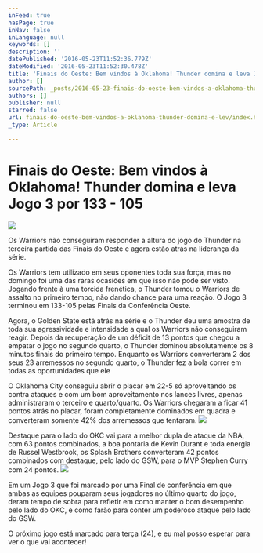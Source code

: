 ```yaml
---
inFeed: true
hasPage: true
inNav: false
inLanguage: null
keywords: []
description: ''
datePublished: '2016-05-23T11:52:36.779Z'
dateModified: '2016-05-23T11:52:30.478Z'
title: 'Finais do Oeste: Bem vindos à Oklahoma! Thunder domina e leva Jogo 3 por 133 - 105'
author: []
sourcePath: _posts/2016-05-23-finais-do-oeste-bem-vindos-a-oklahoma-thunder-domina-e-lev.md
authors: []
publisher: null
starred: false
url: finais-do-oeste-bem-vindos-a-oklahoma-thunder-domina-e-lev/index.html
_type: Article

---
```

# Finais do Oeste: Bem vindos à Oklahoma! Thunder domina e leva Jogo 3 por 133 - 105
![](https://the-grid-user-content.s3-us-west-2.amazonaws.com/a81f5b31-fce0-412f-8b2f-30352f3d09fb.jpg)

Os Warriors não conseguiram responder a altura do jogo do Thunder na terceira partida das Finais do Oeste e agora estão atrás na liderança da série.

Os Warriors tem utilizado em seus oponentes toda sua força, mas no domingo foi uma das raras ocasiões em que isso não pode ser visto. Jogando frente à uma torcida frenética, o Thunder tomou o Warriors de assalto no primeiro tempo, não dando chance para uma reação. O Jogo 3 terminou em 133-105 pelas Finais da Conferência Oeste.

Agora, o Golden State está atrás na série e o Thunder deu uma amostra de toda sua agressividade e intensidade a qual os Warriors não conseguiram reagir. Depois da recuperação de um déficit de 13 pontos que chegou a empatar o jogo no segundo quarto, o Thunder dominou absolutamente os 8 minutos finais do primeiro tempo. Enquanto os Warriors converteram 2 dos seus 23 arremessos no segundo quarto, o Thunder fez a bola correr em todas as oportunidades que ele

O Oklahoma City conseguiu abrir o placar em 22-5 só aproveitando os contra ataques e com um bom aproveitamento nos lances livres, apenas administraram o terceiro e quarto/quarto. Os Warriors chegaram a ficar 41 pontos atrás no placar, foram completamente dominados em quadra e converteram somente 42% dos arremessos que tentaram.
![](https://the-grid-user-content.s3-us-west-2.amazonaws.com/d1899c3f-e141-42e5-82d7-6485b2ca59d4.jpg)

Destaque para o lado do OKC vai para a melhor dupla de ataque da NBA, com 63 pontos combinados, a boa pontaria de Kevin Durant e toda energia de Russel Westbrook, os Splash Brothers converteram 42 pontos combinados com destaque, pelo lado do GSW, para o MVP Stephen Curry com 24 pontos.
![](https://the-grid-user-content.s3-us-west-2.amazonaws.com/df1c5bd3-08bb-4cbe-b8c0-0972e31cdc8b.jpg)

Em um Jogo 3 que foi marcado por uma Final de conferência em que ambas as equipes pouparam seus jogadores no último quarto do jogo, deram tempo de sobra para refletir em como manter o bom desempenho pelo lado do OKC, e como farão para conter um poderoso ataque pelo lado do GSW.

O próximo jogo está marcado para terça (24), e eu mal posso esperar para ver o que vai acontecer!